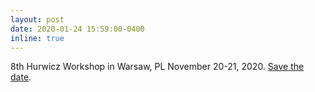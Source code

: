 ```yaml
---
layout: post
date: 2020-01-24 15:59:00-0400
inline: true
---
```

8th Hurwicz Workshop in Warsaw, PL November 20-21, 2020. [Save the date]().
